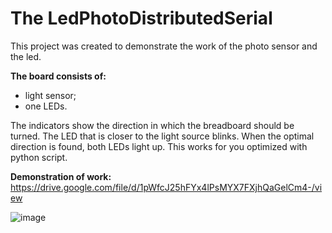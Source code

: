 # The LedPhotoDistributedSerial

This project was created to demonstrate the work of the photo sensor and the led.

**The board consists of:**
+ light sensor;
+ one LEDs.

The indicators show the direction in which the breadboard should be turned. The LED that is closer to the light source blinks. When the optimal direction is found, both LEDs light up. This works for you optimized with python script.

**Demonstration of work:** 
https://drive.google.com/file/d/1pWfcJ25hFYx4lPsMYX7FXjhQaGelCm4-/view


![image](https://github.com/user-attachments/assets/36205710-4d4c-445d-b538-24b6fa6cbc67)
